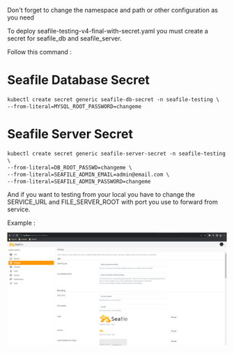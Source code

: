 Don't forget to change the namespace and path or other configuration as you need

To deploy seafile-testing-v4-final-with-secret.yaml you must create a secret for seafile_db and seafile_server.

Follow this command :

# Seafile Database Secret
    kubectl create secret generic seafile-db-secret -n seafile-testing \
    --from-literal=MYSQL_ROOT_PASSWORD=changeme

# Seafile Server Secret
    kubectl create secret generic seafile-server-secret -n seafile-testing \
    --from-literal=DB_ROOT_PASSWD=changeme \
	--from-literal=SEAFILE_ADMIN_EMAIL=admin@email.com \
	--from-literal=SEAFILE_ADMIN_PASSWORD=changeme

And if you want to testing from your local you have to change the SERVICE_URL and FILE_SERVER_ROOT with port you use to forward from service.

Example :

![IMAGE_DESCRIPTION](https://raw.githubusercontent.com/kepps-usr/seafile-kubernetes/main/img/example.png)
